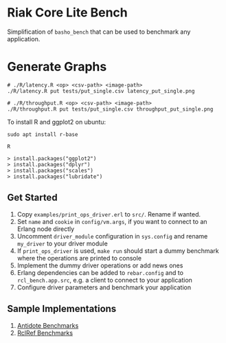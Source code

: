 # Riak Core Lite Bench

Simplification of `basho_bench` that can be used to benchmark any application.

# Generate Graphs

```
# ./R/latency.R <op> <csv-path> <image-path>
./R/latency.R put tests/put_single.csv latency_put_single.png

# ./R/throughput.R <op> <csv-path> <image-path>
./R/throughput.R put tests/put_single.csv throughput_put_single.png
```

To install R and ggplot2 on ubuntu:

```
sudo apt install r-base

R

> install.packages("ggplot2")
> install.packages("dplyr")
> install.packages("scales")
> install.packages("lubridate")
```



## Get Started

1. Copy `examples/print_ops_driver.erl` to `src/`. Rename if wanted.
2. Set `name` and `cookie` in `config/vm.args`, if you want to connect to an Erlang node directly
3. Uncomment `driver_module` configuration in `sys.config` and rename
   `my_driver` to your driver module
4. If `print_ops_driver` is used, `make run` should start a dummy benchmark where the operations are printed to
   console
5. Implement the dummy driver operations or add news ones
6. Erlang dependencies can be added to `rebar.config` and to `rcl_bench.app.src`, e.g. a client to connect to your application
7. Configure driver parameters and benchmark your application

## Sample Implementations

1. [Antidote Benchmarks](https://github.com/albsch/antidote_bench)
2. [RclRef Benchmarks](https://github.com/wattlebirdaz/rcl_bench)
